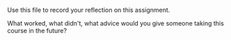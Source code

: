 Use this file to record your reflection on this assignment. 

What worked, what didn't, what advice would you give someone taking this course in the future?

<!-- Firsly, I had a hard time understanding what was the reason of the assigment and what I needed to do especially because the code was long and I had many stereotypes : i had already put in my head that I won't be capable to do it. What worked for me was that the program had no errors . What didn't work for me is that I wasn't capable to edit the main to run it and I almost dropped the class because of the stereotype that I had in my head of not being capable to do it. An advice I can give to someone taking this course is to know that, the homeworks will not always be easy, but don't drop because of that, seek for help, try by your own and do your best and then go to the TA hours to verify your work and get more help. Self-motivate yourself.  -->  
